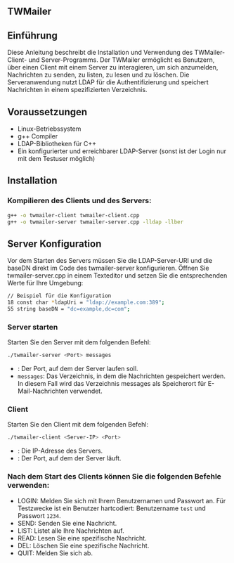## TWMailer

## Einführung
Diese Anleitung beschreibt die Installation und Verwendung des TWMailer-Client- und Server-Programms. Der TWMailer ermöglicht es Benutzern, über einen Client mit einem Server zu interagieren, um sich anzumelden, Nachrichten zu senden, zu listen, zu lesen und zu löschen. Die Serveranwendung nutzt LDAP für die Authentifizierung und speichert Nachrichten in einem spezifizierten Verzeichnis.

## Voraussetzungen
- Linux-Betriebssystem
- g++ Compiler
- LDAP-Bibliotheken für C++
- Ein konfigurierter und erreichbarer LDAP-Server (sonst ist der Login nur mit dem Testuser möglich)

## Installation
### Kompilieren des Clients und des Servers:
```bash
g++ -o twmailer-client twmailer-client.cpp 
g++ -o twmailer-server twmailer-server.cpp -lldap -llber
```

## Server Konfiguration
Vor dem Starten des Servers müssen Sie die LDAP-Server-URI und die baseDN direkt im Code des twmailer-server konfigurieren. Öffnen Sie twmailer-server.cpp in einem Texteditor und setzen Sie die entsprechenden Werte für Ihre Umgebung:

```bash
// Beispiel für die Konfiguration
18 const char *ldapUri = "ldap://example.com:389";
55 string baseDN = "dc=example,dc=com";
```

### Server starten
Starten Sie den Server mit dem folgenden Befehl:

```bash
./twmailer-server <Port> messages
```
- <Port>: Der Port, auf dem der Server laufen soll.
- `messages`: Das Verzeichnis, in dem die Nachrichten gespeichert werden. In diesem Fall wird das Verzeichnis messages als Speicherort für E-Mail-Nachrichten verwendet.

### Client
Starten Sie den Client mit dem folgenden Befehl:

```bash
./twmailer-client <Server-IP> <Port>
```
- <Server-IP>: Die IP-Adresse des Servers.
- <Port>: Der Port, auf dem der Server läuft.

### Nach dem Start des Clients können Sie die folgenden Befehle verwenden:

- LOGIN: Melden Sie sich mit Ihrem Benutzernamen und Passwort an. Für Testzwecke ist ein Benutzer hartcodiert: Benutzername `test` und Passwort `1234`.
- SEND: Senden Sie eine Nachricht.
- LIST: Listet alle Ihre Nachrichten auf.
- READ: Lesen Sie eine spezifische Nachricht.
- DEL: Löschen Sie eine spezifische Nachricht.
- QUIT: Melden Sie sich ab.

